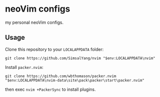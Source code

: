 # neoVim configs

my personal neoVim configs.

## Usage

Clone this repository to your `LOCALAPPDATA` folder:

```
git clone https://github.com/SimsalYang/nvim "$env:LOCALAPPDATA\nvim"

```

Install `packer.nvim`:

```
git clone https://github.com/wbthomason/packer.nvim "$env:LOCALAPPDATA\nvim-data\site\pack\packer\start\packer.nvim"

```

then exec `nvim +PackerSync` to install plugins.

